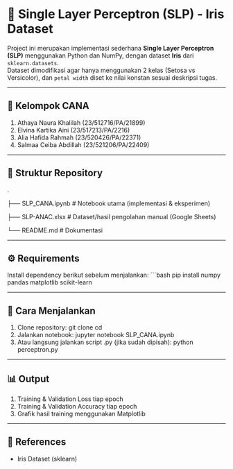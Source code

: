 # 🧠 Single Layer Perceptron (SLP) - Iris Dataset
  Project ini merupakan implementasi sederhana **Single Layer Perceptron (SLP)** menggunakan Python dan NumPy, dengan dataset **Iris** dari `sklearn.datasets`.  
  Dataset dimodifikasi agar hanya menggunakan 2 kelas (Setosa vs Versicolor), dan `petal width` diset ke nilai konstan sesuai deskripsi tugas.

---

## 👥 Kelompok CANA
  1. Athaya Naura Khalilah (23/512716/PA/21899)  
  2. Elvina Kartika Aini (23/517213/PA/2216)  
  3. Alia Hafida Rahmah (23/520426/PA/22371)  
  4. Salmaa Ceiba Abdillah (23/521206/PA/22409)  

---

## 📂 Struktur Repository
  .
  
  ├── SLP_CANA.ipynb # Notebook utama (implementasi & eksperimen)
  
  ├── SLP-ANAC.xlsx # Dataset/hasil pengolahan manual (Google Sheets)
  
  └── README.md # Dokumentasi

---

## ⚙️ Requirements
  Install dependency berikut sebelum menjalankan:
    ```bash
    pip install numpy pandas matplotlib scikit-learn

---

## 🚀 Cara Menjalankan
  1. Clone repository:
      git clone <repo-url>
      cd <repo-folder>
  2. Jalankan notebook:
      jupyter notebook SLP_CANA.ipynb
  3. Atau langsung jalankan script .py (jika sudah dipisah):
      python perceptron.py

---

## 📊 Output
  1. Training & Validation Loss tiap epoch
  2. Training & Validation Accuracy tiap epoch
  3. Grafik hasil training menggunakan Matplotlib

---

## 📌 References
  - Iris Dataset (sklearn)
